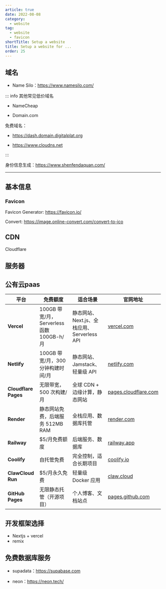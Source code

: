 ```yaml
---
article: true
date: 2022-08-08
category:
  - website
tag:
  - website
  - favicon
shortTitle: Setup a website
title: Setup a website for ...
order: 25
---
```




## 域名

- Name Silo：https://www.namesilo.com/





::: info 其他常见低价域名



- NameCheap

- Domain.com

免费域名：

- https://dash.domain.digitalplat.org

- https://www.cloudns.net

:::

身份信息生成：https://www.shenfendaquan.com/

---


## 基本信息

###  Favicon 

 Favicon Generator: https://favicon.io/

 Convert: https://image.online-convert.com/convert-to-ico



## CDN

Cloudflare


## 服务器




## 公有云paas


| 平台 | 免费额度 | 适合场景 | 官网地址 |  
|------|---------|---------|---------|  
| **Vercel** | 100GB 带宽/月，Serverless 函数 100GB-h/月 | 静态网站、Next.js、全栈应用、Serverless API | [vercel.com](https://vercel.com) |  
| **Netlify** | 100GB 带宽/月，300 分钟构建时间/月 | 静态网站、Jamstack、轻量级 API | [netlify.com](https://www.netlify.com) |  
| **Cloudflare Pages** | 无限带宽，500 次构建/月 | 全球 CDN + 边缘计算，静态网站 | [pages.cloudflare.com](https://pages.cloudflare.com) |  
| **Render** | 静态网站免费，后端服务 512MB RAM | 全栈应用、数据库托管 | [render.com](https://render.com) |  
| **Railway** | $5/月免费额度 | 后端服务、数据库 | [railway.app](https://railway.app) |  
| **Coolify** | 自托管免费 | 完全控制，适合长期项目 | [coolify.io](https://coolify.io) |  
| **ClawCloud Run** | $5/月永久免费 | 轻量级 Docker 应用 | [claw.cloud](https://claw.cloud) |  
| **GitHub Pages** | 无限静态托管（开源项目） | 个人博客、文档站点 | [pages.github.com](https://pages.github.com) |  






## 开发框架选择

- Nextjs + vercel
- remix





## 免费数据库服务

- supadata：https://supabase.com

- neon：https://neon.tech/